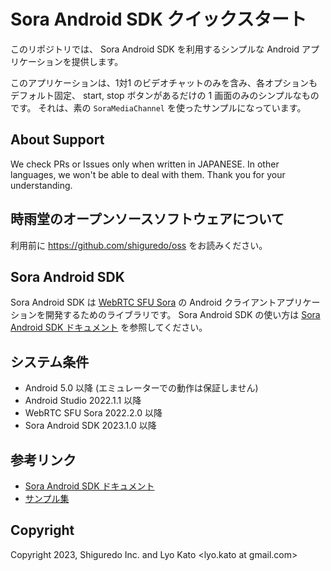 # Sora Android SDK クイックスタート

このリポジトリでは、 Sora Android SDK を利用するシンプルな Android アプリケーションを提供します。

このアプリケーションは、1対1 のビデオチャットのみを含み、各オプションもデフォルト固定、
start, stop ボタンがあるだけの 1 画面のみのシンプルなものです。
それは、素の `SoraMediaChannel` を使ったサンプルになっています。

## About Support

We check PRs or Issues only when written in JAPANESE.
In other languages, we won't be able to deal with them. Thank you for your understanding.

## 時雨堂のオープンソースソフトウェアについて

利用前に https://github.com/shiguredo/oss をお読みください。

## Sora Android SDK

Sora Android SDK は [WebRTC SFU Sora](https://sora.shiguredo.jp) の
Android クライアントアプリケーションを開発するためのライブラリです。
Sora Android SDK の使い方は
[Sora Android SDK ドキュメント](https://sora-android-sdk.shiguredo.jp/)
を参照してください。

## システム条件

- Android 5.0 以降 (エミュレーターでの動作は保証しません)
- Android Studio 2022.1.1 以降
- WebRTC SFU Sora 2022.2.0 以降
- Sora Android SDK 2023.1.0 以降

## 参考リンク

- [Sora Android SDK ドキュメント](https://sora-android-sdk.shiguredo.jp/)
- [サンプル集](https://github.com/shiguredo/sora-android-sdk-samples)

## Copyright

Copyright 2023, Shiguredo Inc. and Lyo Kato <lyo.kato at gmail.com>
